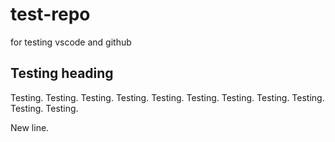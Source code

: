 # test-repo
for testing vscode and github

## Testing heading
Testing.
Testing.
Testing.
Testing.
Testing.
Testing.
Testing.
Testing.
Testing.
Testing.
Testing.

New line.